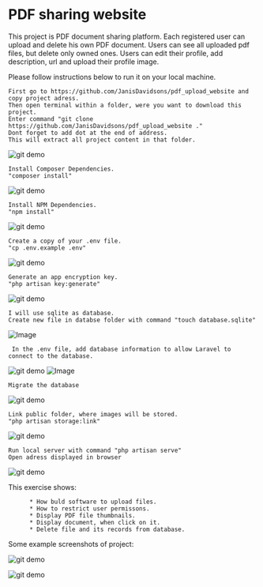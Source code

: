 
# PDF sharing website

This project is PDF document sharing platform. 
Each registered user can upload and delete his own PDF document. Users can see all
uploaded pdf files, but delete only owned ones.
Users can edit their profile, add description, url and upload their
profile image.

 Please follow instructions below to run it on your local machine.
    
    First go to https://github.com/JanisDavidsons/pdf_upload_website and
    copy project adress. 
    Then open terminal within a folder, were you want to download this project.
    Enter command "git clone https://github.com/JanisDavidsons/pdf_upload_website ."
    Dont forget to add dot at the end of address. 
    This will extract all project content in that folder.

   ![git demo](gif/git.gif)

    Install Composer Dependencies.
    "composer install"

   ![git demo](gif/1.gif)

    Install NPM Dependencies.
    "npm install"
    
   ![git demo](gif/2.gif)

    Create a copy of your .env file.
    "cp .env.example .env"
    
   ![git demo](gif/3.gif)

    Generate an app encryption key.
    "php artisan key:generate"
    
   ![git demo](gif/4.gif)

    I will use sqlite as database. 
    Create new file in databse folder with command "touch database.sqlite"
    
   ![Image](gif/5.gif)

     In the .env file, add database information to allow Laravel to connect to the database.    

   ![git demo](gif/.env.png)
   ![Image](gif/6.gif)


    Migrate the database
   ![git demo](gif/7.gif)

    Link public folder, where images will be stored.
    "php artisan storage:link"
   ![git demo](gif/link_folder.gif)
   
    Run local server with command "php artisan serve"
    Open adress displayed in browser
   ![git demo](gif/8.gif)
       
    

This exercise shows:
 
          * How buld software to upload files.
          * How to restrict user permissons.
          * Display PDF file thumbnails.
          * Display document, when click on it.
          * Delete file and its records from database.
          
Some example screenshots of project:

   ![git demo](gif/sample1.png)
   
   
   ![git demo](gif/sample2.png)

          
